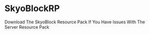 # SkyoBlockRP
Download The SkyoBlock Resource Pack If You Have Issues With The Server Resource Pack
